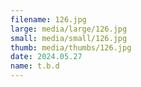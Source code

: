 ```yaml
---
filename: 126.jpg
large: media/large/126.jpg
small: media/small/126.jpg
thumb: media/thumbs/126.jpg
date: 2024.05.27
name: t.b.d
---
```

